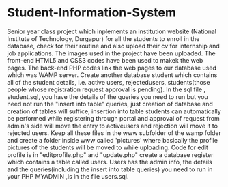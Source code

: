 # Student-Information-System
Senior year class project which inplements an institution website (National Institute of Technology, Durgapur) for all the students to enroll in the database, check for their routine and also upload their cv for internship and job applications.
The images used in the project have been uploaded.
The front-end HTML5 and CSS3 codes have been used to makek the web pages.
The back-end PHP codes link the web pages to our database used which was WAMP server.
Create another database student which contains all of the student details, i.e. active users, rejectedusers, students(those people whose registration request approval is pending). In the sql file , student.sql, you have the details of the queries you need to run but you need not run the "insert into table" queries, just creation of database and creation of tables will suffice, insertion into table students can automatically be performed while registering through portal and approval of request from admin's side will move the entry to activeusers and rejection will move it to rejected users.
Keep all these files in the www subfolder of the wamp folder and create a folder inside www called 'pictures' where basically the profile pictures of the students will be moved to while uploading. Code for edit profile is in "editprofile.php" and "update.php" 
create a database register which contains a table called users. Users has the admin info, the details and the queries(including the insert into table queries) you need to run in your PHP MYADMIN ,is in the file users.sql.
